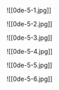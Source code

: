 ![[0de-5-1.jpg]]

![[0de-5-2.jpg]]

![[0de-5-3.jpg]]

![[0de-5-4.jpg]]

![[0de-5-5.jpg]]

![[0de-5-6.jpg]]